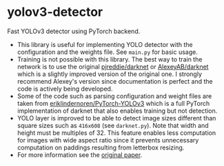 # yolov3-detector
Fast YOLOv3 detector using PyTorch backend.

* This library is useful for implementing YOLO detector with the configuration and the weights file. See `main.py` for basic usage. 
* Training is not possible with this library. The best way to train the network is to use the original [pjreddie/darknet](https://github.com/pjreddie/darknet) or [AlexeyAB/darknet](https://github.com/AlexeyAB/darknet) which is a slightly improved version of the original one. I strongly recommend Alexey's version since documentation is perfect and the code is actively being developed.  
* Some of the code such as parsing configuration and weight files are taken from [eriklindernoren/PyTorch-YOLOv3](https://github.com/eriklindernoren/PyTorch-YOLOv3) which is a full PyTorch implementation of darknet that also enables training but not detection. 
* YOLO layer is improved to be able to detect image sizes different than square sizes such as `416x608` (see `darknet.py`). Note that width and height must be multiples of 32. This feature enables less computation for images with wide aspect ratio since it prevents unnecessary computation on paddings resulting from letterbox resizing.
* For more information see the [original paper](https://pjreddie.com/media/files/papers/YOLOv3.pdf).
